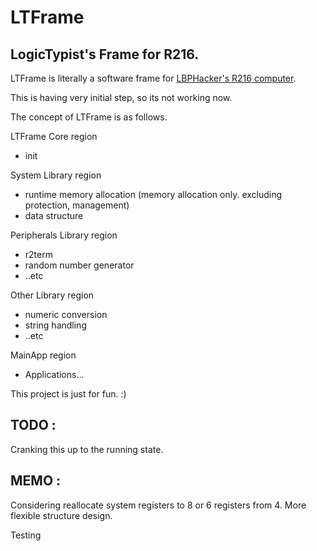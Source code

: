 LTFrame
=======

LogicTypist's Frame for R216.
-----------------------------

LTFrame is literally a software frame for [LBPHacker's R216 computer](https://powdertoy.co.uk/Browse/View.html?ID=2303519).

This is having very initial step, so its not working now.

The concept of LTFrame is as follows.

LTFrame Core region
 - init

System Library region
 - runtime memory allocation (memory allocation only. excluding protection, management)
 - data structure

Peripherals Library region
 - r2term
 - random number generator
 - ..etc

Other Library region
 - numeric conversion
 - string handling
 - ..etc

MainApp region
 - Applications...

This project is just for fun. :)

TODO :
------
Cranking this up to the running state.

MEMO :
------
Considering reallocate system registers to 8 or 6 registers from 4.
More flexible structure design.

Testing